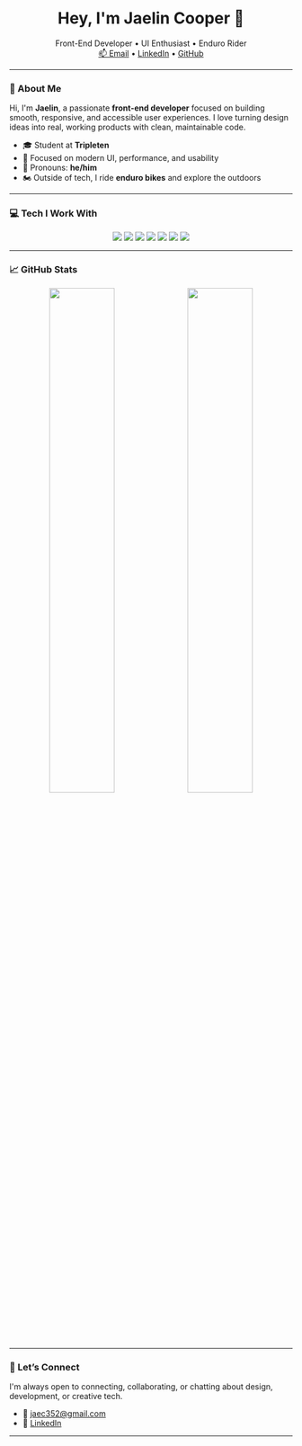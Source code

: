 <h1 align="center">Hey, I'm Jaelin Cooper 👋</h1>

<p align="center">
  Front-End Developer • UI Enthusiast • Enduro Rider<br/>
  <a href="mailto:jaec352@gmail.com">📫 Email</a> •
  <a href="https://www.linkedin.com/in/jaelin-cooper-038113312/">LinkedIn</a> •
  <a href="https://github.com/Jae277">GitHub</a>
</p>

---

### 🌟 About Me

Hi, I'm **Jaelin**, a passionate **front-end developer** focused on building smooth, responsive, and accessible user experiences. I love turning design ideas into real, working products with clean, maintainable code.

- 🎓 Student at **Tripleten**
- 🧠 Focused on modern UI, performance, and usability
- 💬 Pronouns: **he/him**
- 🏍️ Outside of tech, I ride **enduro bikes** and explore the outdoors

---

### 💻 Tech I Work With

<div align="center">
  <img src="https://img.shields.io/badge/HTML5-e34c26?style=flat-square&logo=html5&logoColor=white"/>
  <img src="https://img.shields.io/badge/CSS3-1572B6?style=flat-square&logo=css3&logoColor=white"/>
  <img src="https://img.shields.io/badge/JavaScript-F7DF1E?style=flat-square&logo=javascript&logoColor=black"/>
  <img src="https://img.shields.io/badge/TypeScript-3178C6?style=flat-square&logo=typescript&logoColor=white"/>
  <img src="https://img.shields.io/badge/React-20232a?style=flat-square&logo=react&logoColor=61DAFB"/>
  <img src="https://img.shields.io/badge/TailwindCSS-06B6D4?style=flat-square&logo=tailwind-css&logoColor=white"/>
  <img src="https://img.shields.io/badge/Figma-F24E1E?style=flat-square&logo=figma&logoColor=white"/>
</div>

---

### 📈 GitHub Stats

<div align="center">
  <img src="https://github-readme-stats.vercel.app/api?username=Jae277&show_icons=true&hide_title=true&theme=radical&hide_border=true" width="48%"/>
  <img src="https://github-readme-stats.vercel.app/api/top-langs/?username=Jae277&layout=compact&theme=radical&hide_border=true" width="48%"/>
</div>

---

### 🤝 Let’s Connect

I'm always open to connecting, collaborating, or chatting about design, development, or creative tech.

- 📧 [jaec352@gmail.com](mailto:jaec352@gmail.com)
- 💼 [LinkedIn](https://www.linkedin.com/in/jaelin-cooper-038113312/)

---
